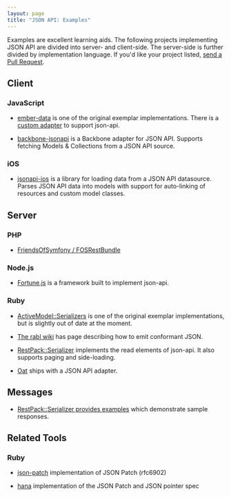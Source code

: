 ```yaml
---
layout: page
title: "JSON API: Examples"
---
```


Examples are excellent learning aids. The following projects implementing JSON
API are divided into server- and client-side. The server-side is further
divided by implementation language. If you'd like your project listed, [send a
Pull Request](https://github.com/json-api/json-api).

## Client

### JavaScript

* [ember-data](https://github.com/emberjs/data) is one of the original exemplar
implementations. There is a [custom adapter](https://github.com/daliwali/ember-json-api) to support json-api.

* [backbone-jsonapi](https://github.com/guillaumervls/backbone-jsonapi) is a Backbone adapter for JSON API. Supports fetching Models & Collections from a JSON API source.

### iOS

* [jsonapi-ios](https://github.com/joshdholtz/jsonapi-ios) is a library for loading data from a JSON API datasource. Parses JSON API data into models with support for auto-linking of resources and custom model classes.

## Server

### PHP

* [FriendsOfSymfony / FOSRestBundle](https://github.com/FriendsOfSymfony/FOSRestBundle/issues/452)

### Node.js

* [Fortune.js](http://fortunejs.com) is a framework built to implement json-api.

### Ruby

* [ActiveModel::Serializers](https://github.com/rails-api/active_model_serializers)
is one of the original exemplar implementations, but is slightly out of date at
the moment.

* [The rabl wiki](https://github.com/nesquena/rabl/wiki/Conforming-to-jsonapi.org-format)
has page describing how to emit conformant JSON.

* [RestPack::Serializer](https://github.com/RestPack/restpack_serializer) implements the read elements of json-api. It also supports paging and side-loading.

* [Oat](https://github.com/ismasan/oat#adapters) ships with a JSON API adapter.

## Messages

* [RestPack::Serializer provides examples](http://restpack-serializer-sample.herokuapp.com/) which demonstrate sample responses.

## Related Tools

### Ruby 

* [json-patch](https://github.com/guillec/json-patch) implementation of JSON Patch (rfc6902) 

* [hana](https://github.com/tenderlove/hana) implementation of the JSON Patch and JSON pointer spec 
